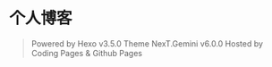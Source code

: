 # 个人博客

[](https://rusyue.com)

> Powered by Hexo v3.5.0
> Theme NexT.Gemini v6.0.0
> Hosted by Coding Pages & Github Pages